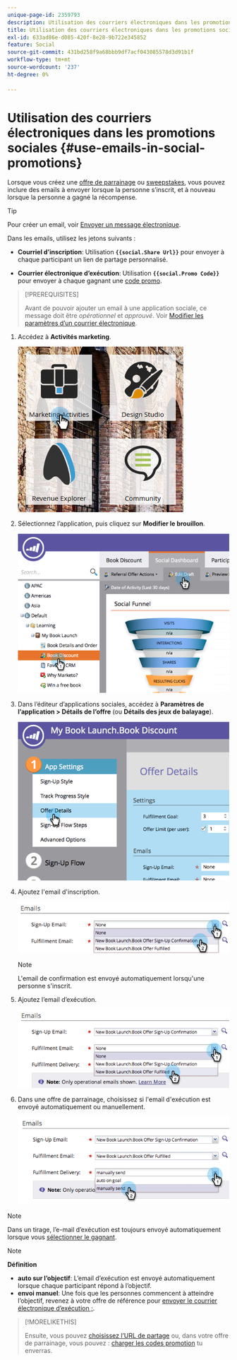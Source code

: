 ```yaml
---
unique-page-id: 2359793
description: Utilisation des courriers électroniques dans les promotions sociales - Documents Marketo - Documentation du produit
title: Utilisation des courriers électroniques dans les promotions sociales
exl-id: 633ad86e-d085-420f-8e28-9b722e345852
feature: Social
source-git-commit: 431bd258f9a68bbb9df7acf043085578d3d91b1f
workflow-type: tm+mt
source-wordcount: '237'
ht-degree: 0%

---
```


# Utilisation des courriers électroniques dans les promotions sociales {#use-emails-in-social-promotions}

Lorsque vous créez une [offre de parrainage](/help/marketo/product-docs/demand-generation/social/referral-offers/create-a-referral-offer.md) ou [sweepstakes](/help/marketo/product-docs/demand-generation/social/sweepstakes/create-sweepstakes.md), vous pouvez inclure des emails à envoyer lorsque la personne s’inscrit, et à nouveau lorsque la personne a gagné la récompense.

>[!TIP]
>
>Pour créer un email, voir [Envoyer un message électronique](/help/marketo/getting-started/quick-wins/send-an-email.md).

Dans les emails, utilisez les jetons suivants :

* **Courriel d’inscription**: Utilisation **`{{social.Share Url}}`** pour envoyer à chaque participant un lien de partage personnalisé.

* **Courrier électronique d’exécution**: Utilisation **`{{social.Promo Code}}`** pour envoyer à chaque gagnant une [code promo](/help/marketo/product-docs/demand-generation/social/social-functions/use-promo-codes-for-offer-fulfillment.md).

>[!PREREQUISITES]
>
>Avant de pouvoir ajouter un email à une application sociale, ce message doit être _opérationnel_ et _approuvé_. Voir [Modifier les paramètres d’un courrier électronique](/help/marketo/product-docs/email-marketing/general/functions-in-the-editor/make-an-email-operational.md).

1. Accédez à **Activités marketing**.

   ![](assets/ma.png)

1. Sélectionnez l’application, puis cliquez sur **Modifier le brouillon**.

   ![](assets/image2014-9-19-16-3a12-3a33.png)

1. Dans l’éditeur d’applications sociales, accédez à **Paramètres de l’application > Détails de l’offre** (ou **Détails des jeux de balayage**).

   ![](assets/image2014-9-19-16-3a12-3a41.png)

1. Ajoutez l&#39;email d&#39;inscription.

   ![](assets/image2014-9-19-16-3a12-3a49.png)

   >[!NOTE]
   >
   >L&#39;email de confirmation est envoyé automatiquement lorsqu&#39;une personne s&#39;inscrit.

1. Ajoutez l’email d’exécution.

   ![](assets/image2014-9-19-16-3a15-3a26.png)

1. Dans une offre de parrainage, choisissez si l&#39;email d&#39;exécution est envoyé automatiquement ou manuellement.

   ![](assets/image2014-9-19-16-3a15-3a36.png)

>[!NOTE]
>
>Dans un tirage, l’e-mail d’exécution est toujours envoyé automatiquement lorsque vous [sélectionner le gagnant](/help/marketo/product-docs/demand-generation/social/sweepstakes/select-sweepstakes-winners.md).

>[!NOTE]
>
>**Définition**
>
>* **auto sur l’objectif**: L’email d’exécution est envoyé automatiquement lorsque chaque participant répond à l’objectif.
>* **envoi manuel**: Une fois que les personnes commencent à atteindre l’objectif, revenez à votre offre de référence pour [envoyer le courrier électronique d’exécution ;](/help/marketo/product-docs/demand-generation/social/referral-offers/send-referral-offer-fulfillment-email.md).
>

>[!MORELIKETHIS]
>
>Ensuite, vous pouvez [choisissez l’URL de partage](/help/marketo/product-docs/demand-generation/social/social-functions/choose-the-share-url-for-a-social-app.md) ou, dans votre offre de parrainage, vous pouvez : [charger les codes promotion](/help/marketo/product-docs/demand-generation/social/social-functions/use-promo-codes-for-offer-fulfillment.md) tu enverras.

